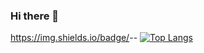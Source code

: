 ### Hi there 👋

<!--
**bluesky3268/bluesky3268** is a ✨ _special_ ✨ repository because its `README.md` (this file) appears on your GitHub profile.

Here are some ideas to get you started:

- 🔭 I’m currently working on ...
- 🌱 I’m currently learning ...
- 👯 I’m looking to collaborate on ...
- 🤔 I’m looking for help with ...
- 💬 Ask me about ...
- 📫 How to reach me: ...
- 😄 Pronouns: ...
- ⚡ Fun fact: ...
-->
https://img.shields.io/badge/<LABEL>-<Blog>-<COLOR>
[![Top Langs](https://github-readme-stats.vercel.app/api/top-langs/?username=bluesky3268&layout=compact)](https://github.com/anuraghazra/github-readme-stats)
